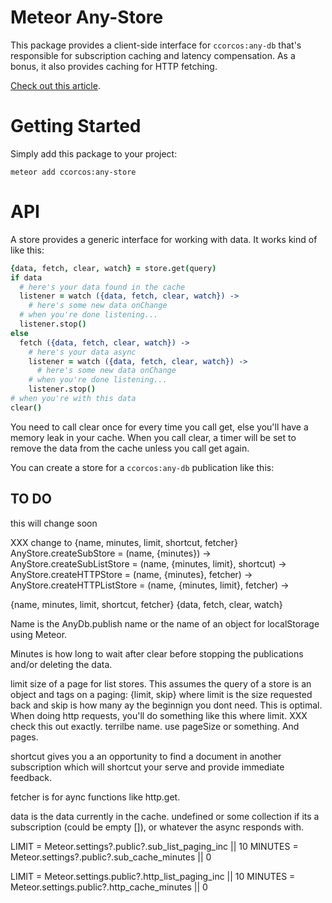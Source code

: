 # Meteor Any-Store

This package provides a client-side interface for `ccorcos:any-db` that's responsible for subscription caching and latency compensation. As a bonus, it also provides caching for HTTP fetching.

[Check out this article](https://medium.com/p/d2e01e708f31/).

# Getting Started

Simply add this package to your project:

    meteor add ccorcos:any-store

# API

A store provides a generic interface for working with data. It works kind of like this:

```coffee
{data, fetch, clear, watch} = store.get(query)
if data
  # here's your data found in the cache
  listener = watch ({data, fetch, clear, watch}) ->
    # here's some new data onChange
  # when you're done listening...
  listener.stop()
else
  fetch ({data, fetch, clear, watch}) ->
    # here's your data async
    listener = watch ({data, fetch, clear, watch}) ->
      # here's some new data onChange
    # when you're done listening...
    listener.stop()
# when you're with this data
clear()
```

You need to call clear once for every time you call get, else you'll have a memory leak in your cache. When you call clear, a timer will be set to remove the data from the cache unless you call get again.

You can create a store for a `ccorcos:any-db` publication like this:

## TO DO

this will change soon

XXX change to {name, minutes, limit, shortcut, fetcher}
AnyStore.createSubStore = (name, {minutes}) ->
AnyStore.createSubListStore = (name, {minutes, limit}, shortcut) ->
AnyStore.createHTTPStore = (name, {minutes}, fetcher) ->
AnyStore.createHTTPListStore = (name, {minutes, limit}, fetcher) ->


{name, minutes, limit, shortcut, fetcher}
{data, fetch, clear, watch}

Name is the AnyDb.publish name or the name of an object for localStorage using Meteor.

Minutes is how long to wait after clear before stopping the publications and/or deleting the data.

limit size of a page for list stores. This assumes the query of a store is an object and tags on a paging: {limit, skip} where limit is the size requested back and skip is  how many ay the beginnign you dont need. This is optimal. When doing http requests, you'll do something like this where limit.
XXX check this out exactly. terrilbe name. use pageSize or something. And pages.

shortcut gives you a an opportunity to find a document in another subscription which will shortcut your serve and provide immediate feedback.

fetcher is for aync functions like http.get.

data is the data currently in the cache. undefined or some collection if its a subscription (could be empty []), or whatever the async responds with.






LIMIT = Meteor.settings?.public?.sub_list_paging_inc || 10
MINUTES = Meteor.settings?.public?.sub_cache_minutes || 0

LIMIT = Meteor.settings.public?.http_list_paging_inc || 10
MINUTES = Meteor.settings.public?.http_cache_minutes || 0
